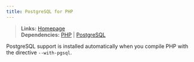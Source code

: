 ```yaml
---
title: PostgreSQL for PHP
---
```



> **Links:** [Homepage](http://us.php.net/manual/en/book.pgsql.php)  
> **Dependencies:** [PHP](/php) | [PostgreSQL](/postgresql)


PostgreSQL support is installed automatically when you compile PHP with the directive `--with-pgsql`.
